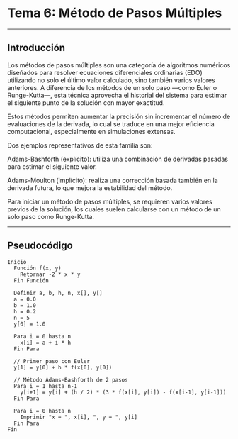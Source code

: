 

#   Tema 6: Método de Pasos Múltiples



---

##  Introducción

Los métodos de pasos múltiples son una categoría de algoritmos numéricos diseñados para resolver ecuaciones diferenciales ordinarias (EDO) utilizando no solo el último valor calculado, sino también varios valores anteriores. A diferencia de los métodos de un solo paso —como Euler o Runge-Kutta—, esta técnica aprovecha el historial del sistema para estimar el siguiente punto de la solución con mayor exactitud.

Estos métodos permiten aumentar la precisión sin incrementar el número de evaluaciones de la derivada, lo cual se traduce en una mejor eficiencia computacional, especialmente en simulaciones extensas.

Dos ejemplos representativos de esta familia son:

Adams-Bashforth (explícito): utiliza una combinación de derivadas pasadas para estimar el siguiente valor.

 Adams-Moulton (implícito): realiza una corrección basada también en la derivada futura, lo que mejora la estabilidad del método.

Para iniciar un método de pasos múltiples, se requieren varios valores previos de la solución, los cuales suelen calcularse con un método de un solo paso como Runge-Kutta.

---


##  Pseudocódigo

```text
Inicio
  Función f(x, y)
    Retornar -2 * x * y
  Fin Función

  Definir a, b, h, n, x[], y[]
  a = 0.0
  b = 1.0
  h = 0.2
  n = 5
  y[0] = 1.0

  Para i = 0 hasta n
    x[i] = a + i * h
  Fin Para

  // Primer paso con Euler
  y[1] = y[0] + h * f(x[0], y[0])

  // Método Adams-Bashforth de 2 pasos
  Para i = 1 hasta n-1
    y[i+1] = y[i] + (h / 2) * (3 * f(x[i], y[i]) - f(x[i-1], y[i-1]))
  Fin Para

  Para i = 0 hasta n
    Imprimir "x = ", x[i], ", y = ", y[i]
  Fin Para
Fin
```



